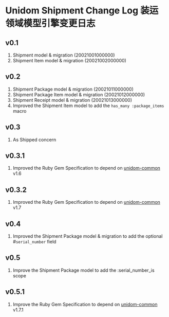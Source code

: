 # Unidom Shipment Change Log 装运领域模型引擎变更日志

## v0.1
1. Shipment model & migration (20021001000000)
2. Shipment Item model & migration (20021002000000)

## v0.2
1. Shipment Package model & migration (20021011000000)
2. Shipment Package Item model & migration (20021012000000)
3. Shipment Receipt model & migration (20021013000000)
4. Improved the Shipment Item model to add the ``has_many :package_items`` macro

## v0.3
1. As Shipped concern

## v0.3.1
1. Improved the Ruby Gem Specification to depend on [unidom-common](https://github.com/topbitdu/unidom-common) v1.6

## v0.3.2
1. Improved the Ruby Gem Specification to depend on [unidom-common](https://github.com/topbitdu/unidom-common) v1.7

## v0.4
1. Improved the Shipment Package model & migration to add the optional #``serial_number`` field

## v0.5
1. Improve the Shipment Package model to add the :serial_number_is scope

## v0.5.1
1. Improve the Ruby Gem Specification to depend on [unidom-common](https://github.com/topbitdu/unidom-common) v1.7.1
